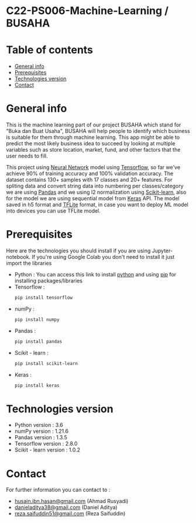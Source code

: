 # C22-PS006-Machine-Learning / BUSAHA

# Table of contents
* [General info](#general-info)
* [Prerequisites](#prerequisites)
* [Technologies version](#technologies-version)
* [Contact](#contact)


# General info
This is the machine learning part of our project BUSAHA which stand for "Buka dan Buat Usaha", BUSAHA will help people to identify which business is suitable for them through machine learning. 
This app might be able to predict the most likely business idea to succeed by looking at multiple variables such as store location, market, fund, and other factors that the user needs to fill.

This project using [Neural Network](https://en.wikipedia.org/wiki/Neural_network) model using [Tensorflow](https://www.tensorflow.org/), so far we've achieve 90% of training accuracy and 100% validation accuracy. The dataset contains 130+ samples with 17 classes and 20+ features. For spliting data and convert string data into numbering per classes/category we are using [Pandas](https://pandas.pydata.org/) and we using l2 normalization using [Scikit-learn](https://scikit-learn.org/stable/modules/generated/sklearn.preprocessing.normalize.html), also for the model we are using sequential model from [Keras](https://keras.io/api/models/sequential/) API. The model saved in h5 format and [TFLite](https://www.tensorflow.org/lite) format, in case you want to deploy ML model into devices you can use TFLite model.

# Prerequisites
Here are the technologies you should install if you are using Jupyter-notebook. If you're using Google Colab you don't need to install it just import the libraries
* Python : You can access this link to install [python](https://www.python.org/downloads/) and using [pip](https://pypi.org/project/pip/) for installing  packages/libraries 
* Tensorflow : 
  ```bash
  pip install tensorflow
* numPy : 
  ```bash
  pip install numpy
* Pandas : 
  ```bash
  pip install pandas
* Scikit - learn : 
  ```bash 
  pip install scikit-learn 
* Keras : 
  ```bash
  pip install keras
# Technologies version
* Python version : 3.6
* numPy version : 1.21.6
* Pandas version : 1.3.5
* Tensorflow version : 2.8.0
* Scikit - learn version : 1.0.2
  
# Contact
For further information you can contact to :
- husain.ibn.hasan@gmail.com (Ahmad Rusyadi)
- danieladitya38@gmail.com (Daniel Aditya)
- reza.saifuddin51@gmail.com (Reza Saifuddin)
